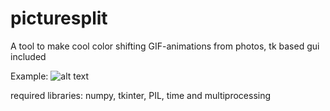 # picturesplit
A tool to make cool color shifting GIF-animations from photos, tk based gui included

Example:
![alt text](https://github.com/mjleinon/picturesplit/blob/master/example.gif)

required libraries: numpy, tkinter, PIL, time and multiprocessing
